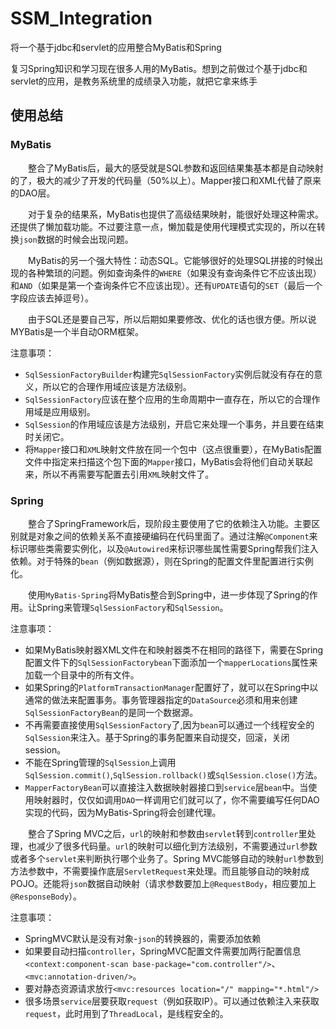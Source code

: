 # SSM_Integration
将一个基于jdbc和servlet的应用整合MyBatis和Spring

复习Spring知识和学习现在很多人用的MyBatis。想到之前做过个基于jdbc和servlet的应用，是教务系统里的成绩录入功能，就把它拿来练手

## 使用总结

### MyBatis
&emsp;&emsp;整合了MyBatis后，最大的感受就是SQL参数和返回结果集基本都是自动映射的了，极大的减少了开发的代码量（50%以上）。Mapper接口和XML代替了原来的DAO层。

&emsp;&emsp;对于复杂的结果系，MyBatis也提供了高级结果映射，能很好处理这种需求。还提供了懒加载功能。不过要注意一点，懒加载是使用代理模式实现的，所以在转换`json`数据的时候会出现问题。

&emsp;&emsp;MyBatis的另一个强大特性：动态SQL。它能够很好的处理SQL拼接的时候出现的各种繁琐的问题。例如查询条件的`WHERE`（如果没有查询条件它不应该出现）和`AND`（如果是第一个查询条件它不应该出现）。还有`UPDATE`语句的`SET`（最后一个字段应该去掉逗号）。

&emsp;&emsp;由于SQL还是要自己写，所以后期如果要修改、优化的话也很方便。所以说MYBatis是一个半自动ORM框架。

注意事项：
+ `SqlSessionFactoryBuilder`构建完`SqlSessionFactory`实例后就没有存在的意义，所以它的合理作用域应该是方法级别。
+ `SqlSessionFactory`应该在整个应用的生命周期中一直存在，所以它的合理作用域是应用级别。
+ `SqlSession`的作用域应该是方法级别，开启它来处理一个事务，并且要在结束时关闭它。
+ 将`Mapper`接口和`XML`映射文件放在同一个包中（这点很重要），在MyBatis配置文件中指定<package name="com.data"/>来扫描这个包下面的`Mapper`接口，MyBatis会将他们自动关联起来，所以不再需要写配置去引用`XML`映射文件了。

### Spring
&emsp;&emsp;整合了SpringFramework后，现阶段主要使用了它的依赖注入功能。主要区别就是对象之间的依赖关系不直接硬编码在代码里面了。通过注解`@Component`来标识哪些类需要实例化，以及`@Autowired`来标识哪些属性需要Spring帮我们注入依赖。对于特殊的`bean`（例如数据源），则在Spring的配置文件里配置进行实例化。

&emsp;&emsp;使用`MyBatis-Spring`将MyBatis整合到Spring中，进一步体现了Spring的作用。让Spring来管理`SqlSessionFactory`和`SqlSession`。

注意事项：
+ 如果MyBatis映射器XML文件在和映射器类不在相同的路径下，需要在Spring配置文件下的`SqlSessionFactorybean`下面添加一个`mapperLocations`属性来加载一个目录中的所有文件。
+ 如果Spring的`PlatformTransactionManager`配置好了，就可以在Spring中以通常的做法来配置事务。事务管理器指定的`DataSource`必须和用来创建`SqlSessionFactoryBean`的是同一个数据源。
+ 不再需要直接使用`SqlSessionFactory`了,因为`bean`可以通过一个线程安全的`SqlSession`来注入。基于Spring的事务配置来自动提交，回滚，关闭session。
+ 不能在Spring管理的`SqlSession`上调用`SqlSession.commit()`,`SqlSession.rollback()`或`SqlSession.close()`方法。
+ `MapperFactoryBean`可以直接注入数据映射器接口到`service`层`bean`中。当使用映射器时，仅仅如调用`DAO`一样调用它们就可以了，你不需要编写任何DAO实现的代码，因为MyBatis-Spring将会创建代理。

&emsp;&emsp;整合了Spring MVC之后，`url`的映射和参数由`servlet`转到`controller`里处理，也减少了很多代码量。`url`的映射可以细化到方法级别，不需要通过`url`参数或者多个`servlet`来判断执行哪个业务了。Spring MVC能够自动的映射`url`参数到方法参数中，不需要操作底层`ServletRequest`来处理。而且能够自动的映射成POJO。还能将`json`数据自动映射（请求参数要加上`@RequestBody`，相应要加上`@ResponseBody`）。

注意事项：
+ SpringMVC默认是没有对象-`json`的转换器的，需要添加依赖
+ 如果要自动扫描`controller`，SpringMVC配置文件需要加两行配置信息`<context:component-scan base-package="com.controller"/>`、`<mvc:annotation-driven/>`。
+ 要对静态资源请求放行`<mvc:resources location="/" mapping="*.html"/>`
+ 很多场景`service`层要获取`request`（例如获取IP）。可以通过依赖注入来获取`request`，此时用到了`ThreadLocal`，是线程安全的。